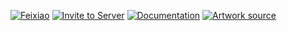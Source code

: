 [![Feixiao](/_static/topbanner.jpg)](https://gitlab.com/brentebarle/feixiao)
[![Invite to Server](/_static/addbanner.jpg)](https://discord.com/oauth2/authorize?client_id=612454204900114434&permissions=2048&scope=applications.commands%20bot) 
[![Documentation](/_static/documentationbanner.jpg)](https://brentebarle.gitlab.io/feixiao/)
[![Artwork source](/_static/artworksourcebanner.jpg)](https://x.com/QQQne_/status/1814650114218336700)
